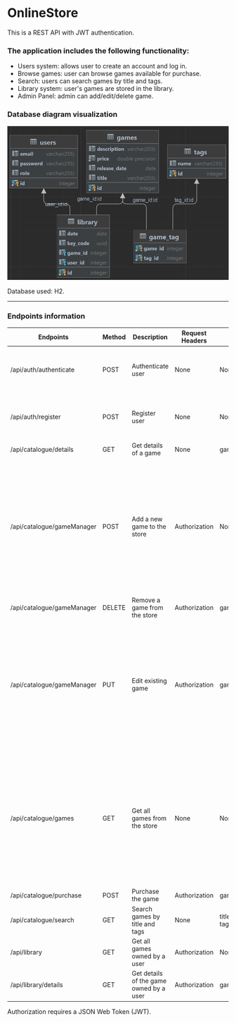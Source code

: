 # OnlineStore
This is a REST API with JWT authentication.

### The application includes the following functionality:
- Users system: allows user to create an account and log in.
- Browse games: user can browse games available for purchase.
- Search: users can search games by title and tags.
- Library system: user's games are stored in the library. 
- Admin Panel: admin can add/edit/delete game.

### Database diagram visualization

![Image of database diagram visualization](docs/database.png)

Database used: H2.

----------------------------

### Endpoints information

| Endpoints                  | Method | Description                             | Request Headers | Request Parameters                     | Request Body                                                                                                                                                                                | Response Body                                            |
|----------------------------|--------|-----------------------------------------|-----------------|----------------------------------------|---------------------------------------------------------------------------------------------------------------------------------------------------------------------------------------------|----------------------------------------------------------|
| /api/auth/authenticate     | POST   | Authenticate user                       | None            | None                                   | {<br/>"email": "string", <br/>"password": "string"<br/>}                                                                                                                                    | {<br/>"status": "string",<br/> "message": "string"<br/>} |
| /api/auth/register         | POST   | Register user                           | None            | None                                   | {<br/>"email": "string", <br/>"password": "string"<br/>}                                                                                                                                    | {<br/>"status": "string",<br/> "message": "string"<br/>} |
| /api/catalogue/details     | GET    | Get details of a game                   | None            | gameId: Integer                        | None                                                                                                                                                                                        | list: Game                                               |
| /api/catalogue/gameManager | POST   | Add a new game to the store             | Authorization   | None                                   | {<br/>"id": 0,<br/>"title": "string",<br/>"description": "string",<br/>"releaseDate": "2023-04-20",<br/>"price": 0,<br/>"tags": [<br/>{<br/>"id": 0,<br/>"name": "string"<br/>}<br/>]<br/>} | message: string                                          |
| /api/catalogue/gameManager | DELETE | Remove a game from the store            | Authorization   | gameId: Integer                        | None                                                                                                                                                                                        | message: string                                          |
| /api/catalogue/gameManager | PUT    | Edit existing game                      | Authorization   | gameId: Integer                        | {<br/>"title": "string",<br/>"description": "string",<br/>"releaseDate": "2023-04-20",<br/>"price": 0,<br/>"tags": [<br/>{<br/>"id": 0,<br/>"name": "string"<br/>}<br/>]<br/>}              | message: string                                          |
| /api/catalogue/games       | GET    | Get all games from the store            | None            | None                                   | {<br/>"id": 0,<br/>"title": "string",<br/>"description": "string",<br/>"releaseDate": "2023-04-20",<br/>"price": 0,<br/>"tags": [<br/>{<br/>"id": 0,<br/>"name": "string"<br/>}<br/>]<br/>} | list: Game                                               |
| /api/catalogue/purchase    | POST   | Purchase the game                       | Authorization   | gameId: Integer                        | None                                                                                                                                                                                        | message: string                                          |
| /api/catalogue/search      | GET    | Search games by title and tags          | None            | title: string,<br/>tags:array[integer] | None                                                                                                                                                                                        | list: Game                                               |
| /api/library               | GET    | Get all games owned by a user           | Authorization   | None                                   | None                                                                                                                                                                                        | list: Game                                               |
| /api/library/details       | GET    | Get details of the game owned by a user | Authorization   | gameId: Integer                        | None                                                                                                                                                                                        | list: Game                                               |

Authorization requires a JSON Web Token (JWT).
